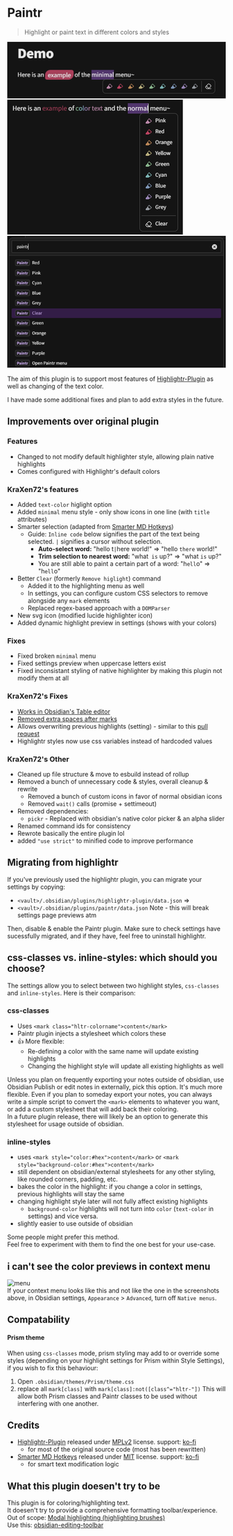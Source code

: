 # Paintr
  
> Highlight or paint text in different colors and styles  
  
![minimal-menu](./screens/minimal-menu.png)  
![normal-menu](./screens/menu-normal.png)  
![commands](./screens/commands.png)

The aim of this plugin is to support most features of [Highlightr-Plugin](https://github.com/chetachiezikeuzor/Highlightr-Plugin) as well as changing of the text color.  

I have made some additional fixes and plan to add extra styles in the future.

## Improvements over original plugin
### Features
- Changed to not modify default highlighter style, allowing plain native highlights
- Comes configured with Highlightr's default colors
### KraXen72's features
- Added `text-color` higlight option
- Added `minimal` menu style - only show icons in one line (with `title` attributes)
- Smarter selection (adapted from [Smarter MD Hotkeys](https://github.com/chrisgrieser/obsidian-smarter-md-hotkeys))
  - Guide: `Inline code` below signifies the part of the text being selected. `|` signifies a cursor without selection.
    - **Auto-select word:** "hello t`|`here world!" => "hello `there` world!"
    - **Trim selection to nearest word:** "what` is` up?" => "what `is` up?"
    - You are still able to paint a certain part of a word: "h`ell`o" => "h`ell`o"
- Better `Clear` (formerly `Remove higlight`) command
  - Added it to the highlighting menu as well	
  - In settings, you can configure custom CSS selectors to remove alongside any `mark` elements
  - Replaced regex-based approach with a `DOMParser`
- New svg icon (modified lucide highlighter icon)
- Added dynamic highlight preview in settings (shows with your colors)
  
### Fixes
- Fixed broken `minimal` menu
- Fixed settings preview when uppercase letters exist
- Fixed inconsistant styling of native highlighter by making this plugin not modify them at all
### KraXen72's Fixes
- [Works in Obsidian's Table editor](https://github.com/chetachiezikeuzor/Highlightr-Plugin/issues/90)
- [Removed extra spaces after marks](https://github.com/chetachiezikeuzor/Highlightr-Plugin/pull/40)
- Allows overwriting previous highlights (setting) - similar to this [pull request](https://github.com/chetachiezikeuzor/Highlightr-Plugin/pull/63)
- Highlightr styles now use css variables instead of hardcoded values
  
### KraXen72's Other
- Cleaned up file structure & move to esbuild instead of rollup
- Removed a bunch of unnecessary code & styles, overall cleanup & rewrite
  - Removed a bunch of custom icons in favor of normal obsidian icons	
  - Removed `wait()` calls (promise + settimeout)	
- Removed dependencies:
  - `pickr` - Replaced with obsidian's native color picker & an alpha slider
- Renamed command ids for consistency
- Rewrote basically the entire plugin lol
- added `"use strict"` to minified code to improve performance

## Migrating from highlightr
If you've previously used the highlightr plugin, you can migrate your settings by copying:
- `<vault>/.obsidian/plugins/highlightr-plugin/data.json` =>
- `<vault>/.obsidian/plugins/paintr/data.json`
Note - this will break settings page previews atm
  
Then, disable & enable the Paintr plugin.
Make sure to check settings have sucessfully migrated, and if they have, feel free to uninstall highlightr.

## css-classes vs. inline-styles: which should you choose?
The settings allow you to select between two highlight styles, `css-classes` and `inline-styles`. 
Here is their comparison:  
### css-classes
- Uses `<mark class="hltr-colorname">content</mark>`
- Paintr plugin injects a stylesheet which colors these
- 👍 More flexible:
  - Re-defining a color with the same name will update existing highlights
  - Changing the highlight style will update all existing highlights as well
  
Unless you plan on frequently exporting your notes outside of obsidian, use Obsidian Publish or edit notes in externally, pick this option. It's much more flexible.
Even if you plan to someday export your notes, you can always write a simple script to convert the `<mark>` elements to whatever you want, or add a custom stylesheet that will add back their coloring.  
In a future plugin release, there will likely be an option to generate this stylesheet for usage outside of obsidian.

### inline-styles
- uses `<mark style="color:#hex">content</mark>` or `<mark style="background-color:#hex">content</mark>`
- still dependent on obsidian/external stylesheets for any other styling, like rounded corners, padding, etc.
- bakes the color in the highlight: if you change a color in settings, previous highlights will stay the same
- changing highlight style later will not fully affect existing highlights
  - `background-color` highlights will not turn into `color` (`text-color` in settings) and vice versa.
- slightly easier to use outside of obsidian
  
Some people might prefer this method.  
Feel free to experiment with them to find the one best for your use-case.

## i can't see the color previews in context menu
![menu](./screens/menu-native.png)  
If your context menu looks like this and not like the one in the screenshots above, in Obsidian settings, `Appearance` > `Advanced`, turn off `Native menus`.

## Compatability
#### Prism theme
When using `css-classes` mode, prism styling may add to or override some styles (depending on your highlight settings for Prism within Style Settings), if you wish to fix this behaviour:
1. Open `.obsidian/themes/Prism/theme.css`
2. replace all `mark[class]` with `mark[class]:not([class^="hltr-"])`
This will allow both Prism classes and Paintr classes to be used without interfering with one another.
  
## Credits
- [Highlightr-Plugin](https://github.com/chetachiezikeuzor/Highlightr-Plugin) released under [MPLv2](./LICENSE) license. support: [ko-fi](https://ko-fi.com/chetachi)
  - for most of the original source code (most has been rewritten)
- [Smarter MD Hotkeys](https://github.com/chrisgrieser/obsidian-smarter-md-hotkeys) released under [MIT](https://github.com/chrisgrieser/obsidian-smarter-md-hotkeys/blob/master/LICENSE) license. support: [ko-fi](https://ko-fi.com/pseudometa)
  - for smart text modification logic
  
## What this plugin doesen't try to be
This plugin is for coloring/highlighting text.  
It doesen't try to provide a comprehensive formatting toolbar/experience. 
Out of scope: [Modal highlighting (highlighting brushes)](https://github.com/chetachiezikeuzor/Highlightr-Plugin/issues/82)  
Use this: [obsidian-editing-toolbar](https://github.com/PKM-er/obsidian-editing-toolbar)  
